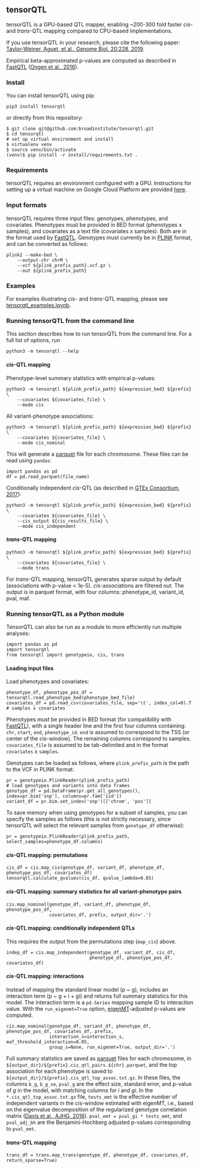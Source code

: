 ## tensorQTL

tensorQTL is a GPU-based QTL mapper, enabling ~200-300 fold faster *cis*- and *trans*-QTL mapping compared to CPU-based implementations.

If you use tensorQTL in your research, please cite the following paper:
[Taylor-Weiner, Aguet, et al., Genome Biol. 20:228, 2019](https://genomebiology.biomedcentral.com/articles/10.1186/s13059-019-1836-7).

Empirical beta-approximated p-values are computed as described in [FastQTL](http://fastqtl.sourceforge.net/) ([Ongen et al., 2016](https://academic.oup.com/bioinformatics/article/32/10/1479/1742545)).

### Install
You can install tensorQTL using pip:
```
pip3 install tensorqtl
```
or directly from this repository:
```
$ git clone git@github.com:broadinstitute/tensorqtl.git
$ cd tensorqtl
# set up virtual environment and install
$ virtualenv venv
$ source venv/bin/activate
(venv)$ pip install -r install/requirements.txt .
```

### Requirements

tensorQTL requires an environment configured with a GPU. Instructions for setting up a virtual machine on Google Cloud Platform are provided [here](install/INSTALL.md).

### Input formats

tensorQTL requires three input files: genotypes, phenotypes, and covariates. Phenotypes must be provided in BED format (phenotypes x samples), and covariates as a text file (covariates x samples). Both are in the format used by [FastQTL](http://fastqtl.sourceforge.net/). Genotypes must currently be in [PLINK](https://www.cog-genomics.org/plink/2.0/) format, and can be converted as follows:
```
plink2 --make-bed \
    --output-chr chrM \
    --vcf ${plink_prefix_path}.vcf.gz \
    --out ${plink_prefix_path}
```

### Examples
For examples illustrating *cis*- and *trans*-QTL mapping, please see [tensorqtl_examples.ipynb](example/tensorqtl_examples.ipynb).

### Running tensorQTL from the command line
This section describes how  to run tensorQTL from the command line. For a full list of options, run
```
python3 -m tensorqtl --help
```

#### *cis*-QTL mapping
Phenotype-level summary statistics with empirical p-values:
```
python3 -m tensorqtl ${plink_prefix_path} ${expression_bed} ${prefix} \
    --covariates ${covariates_file} \
    --mode cis
```
All variant-phenotype associations:
```
python3 -m tensorqtl ${plink_prefix_path} ${expression_bed} ${prefix} \
    --covariates ${covariates_file} \
    --mode cis_nominal
```
This will generate a [parquet](https://parquet.apache.org/) file for each chromosome. These files can be read using `pandas`:
```
import pandas as pd
df = pd.read_parquet(file_name)
```
Conditionally independent *cis*-QTL (as described in [GTEx Consortium, 2017](https://www.nature.com/articles/nature24277)):
```
python3 -m tensorqtl ${plink_prefix_path} ${expression_bed} ${prefix} \
    --covariates ${covariates_file} \
    --cis_output ${cis_results_file} \
    --mode cis_independent
```

#### *trans*-QTL mapping
```
python3 -m tensorqtl ${plink_prefix_path} ${expression_bed} ${prefix} \
    --covariates ${covariates_file} \
    --mode trans
```
For *trans*-QTL mapping, tensorQTL generates sparse output by default (associations with p-value < 1e-5). *cis*-associations are filtered out. The output is in parquet format, with four columns: phenotype_id, variant_id, pval, maf.

### Running tensorQTL as a Python module
TensorQTL can also be run as a module to more efficiently run multiple analyses:
```
import pandas as pd
import tensorqtl
from tensorqtl import genotypeio, cis, trans
```
#### Loading input files
Load phenotypes and covariates:
```
phenotype_df, phenotype_pos_df = tensorqtl.read_phenotype_bed(phenotype_bed_file)
covariates_df = pd.read_csv(covariates_file, sep='\t', index_col=0).T  # samples x covariates
```
Phenotypes must be provided in BED format (for compatibility with [FastQTL](https://github.com/francois-a/fastqtl)), with a single header line and the first four columns containing: `chr`, `start`, `end`, `phenotype_id`. `end` is assumed to correspond to the TSS (or center of the cis-window). The remaining columns correspond to samples.
`covariates_file` is assumed to be tab-delimited and in the format `covariates` x `samples`.

Genotypes can be loaded as follows, where `plink_prefix_path` is the path to the VCF in PLINK format:
```
pr = genotypeio.PlinkReader(plink_prefix_path)
# load genotypes and variants into data frames
genotype_df = pd.DataFrame(pr.get_all_genotypes(), index=pr.bim['snp'], columns=pr.fam['iid'])
variant_df = pr.bim.set_index('snp')[['chrom', 'pos']]
```
To save memory when using genotypes for a subset of samples, you can specify the samples as follows (this is not strictly necessary, since tensorQTL will select the relevant samples from `genotype_df` otherwise):
```
pr = genotypeio.PlinkReader(plink_prefix_path, select_samples=phenotype_df.columns)
```
#### *cis*-QTL mapping: permutations
```
cis_df = cis.map_cis(genotype_df, variant_df, phenotype_df, phenotype_pos_df, covariates_df)
tensorqtl.calculate_qvalues(cis_df, qvalue_lambda=0.85)
```
#### *cis*-QTL mapping: summary statistics for all variant-phenotype pairs
```
cis.map_nominal(genotype_df, variant_df, phenotype_df, phenotype_pos_df,
                covariates_df, prefix, output_dir='.')
```
#### *cis*-QTL mapping: conditionally independent QTLs
This requires the output from the permutations step (`map_cis`) above.
```
indep_df = cis.map_independent(genotype_df, variant_df, cis_df,
                               phenotype_df, phenotype_pos_df, covariates_df)
```
#### *cis*-QTL mapping: interactions
Instead of mapping the standard linear model (p ~ g), includes an interaction term (p ~ g + i + gi) and returns full summary statistics for this model. The interaction term is a `pd.Series` mapping sample ID to interaction value.
With the `run_eigenmt=True` option, [eigenMT](https://www.cell.com/ajhg/fulltext/S0002-9297(15)00492-9)-adjusted p-values are computed.
```
cis.map_nominal(genotype_df, variant_df, phenotype_df, phenotype_pos_df, covariates_df, prefix,
                interaction_s=interaction_s, maf_threshold_interaction=0.05,
                group_s=None, run_eigenmt=True, output_dir='.')
```
Full summary statistics are saved as [parquet](https://pandas.pydata.org/pandas-docs/stable/reference/api/pandas.read_parquet.html) files for each chromosome, in `${output_dir}/${prefix}.cis_qtl_pairs.${chr}.parquet`, and the top association for each phenotype is saved to `${output_dir}/${prefix}.cis_qtl_top_assoc.txt.gz`. In these files, the columns `b_g`, `b_g_se`, `pval_g` are the effect size, standard error, and p-value of *g* in the model, with matching columns for *i* and *gi*. In the `*.cis_qtl_top_assoc.txt.gz` file, `tests_emt` is the effective number of independent variants in the cis-window estimated with eigenMT, i.e., based on the eigenvalue decomposition of the regularized genotype correlation matrix ([Davis et al., AJHG, 2016](https://www.cell.com/ajhg/fulltext/S0002-9297(15)00492-9)). `pval_emt = pval_gi * tests_emt`, and `pval_adj_bh` are the Benjamini-Hochberg adjusted p-values corresponding to `pval_emt`. 

#### *trans*-QTL mapping
```
trans_df = trans.map_trans(genotype_df, phenotype_df, covariates_df, return_sparse=True)
```
